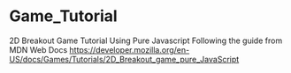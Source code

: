 # Game_Tutorial
2D Breakout Game Tutorial Using Pure Javascript
Following the guide from MDN Web Docs
https://developer.mozilla.org/en-US/docs/Games/Tutorials/2D_Breakout_game_pure_JavaScript
